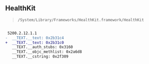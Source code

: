 ## HealthKit

> `/System/Library/Frameworks/HealthKit.framework/HealthKit`

```diff

 5200.2.12.1.1
-  __TEXT.__text: 0x2b31c4
+  __TEXT.__text: 0x2b31c0
   __TEXT.__auth_stubs: 0x3160
   __TEXT.__objc_methlist: 0x2a6d8
   __TEXT.__cstring: 0x2f309

```
